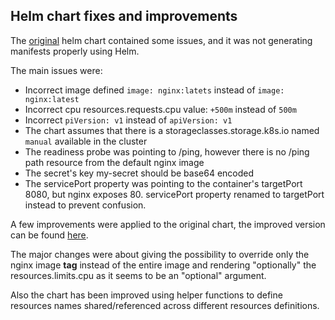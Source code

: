 ## Helm chart fixes and improvements

The [original](https://github.com/SwissBorg/sre-tech-challenge-senior) helm chart contained
some issues, and it was not generating manifests properly using Helm.

The main issues were:
* Incorrect image defined `image: nginx:latets` instead of `image: nginx:latest`
* Incorrect cpu resources.requests.cpu value: `+500m` instead of `500m`
* Incorrect `piVersion: v1` instead of `apiVersion: v1`
* The chart assumes that there is a storageclasses.storage.k8s.io named `manual` available in the cluster
* The readiness probe was pointing to /ping, however there is no /ping path resource from the default nginx image
* The secret's key my-secret should be base64 encoded
* The servicePort property was pointing to the container's targetPort 8080, but nginx exposes 80. servicePort property renamed to targetPort instead to prevent confusion.

A few improvements were applied to the original chart, the improved version can be found [here](https://github.com/lorenzo85/sre-challenge/tree/master/charts/sre-tech-challenge-senior).

The major changes were about giving the possibility to override only the nginx image **tag** instead of the
entire image and rendering "optionally" the resources.limits.cpu as it seems to be an "optional" argument.

Also the chart has been improved using helper functions to define resources 
names shared/referenced across different resources definitions.

